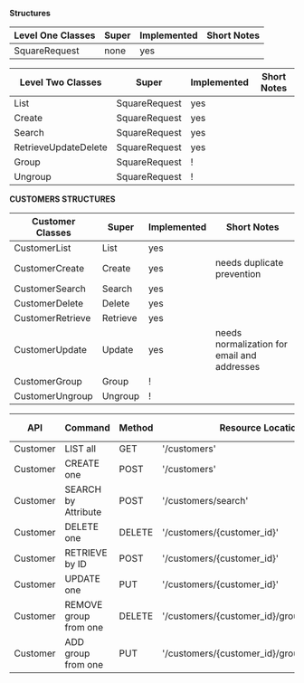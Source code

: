 **Structures**

| Level One Classes | Super | Implemented | Short Notes |
| ----------------- | ----- | ----------- | ----------- |
| SquareRequest     | none  | yes         |

| Level Two Classes    | Super         | Implemented | Short Notes |
| -------------------- | ------------- | ----------- | ----------- |
| List                 | SquareRequest | yes         |
| Create               | SquareRequest | yes         |
| Search               | SquareRequest | yes         |
| RetrieveUpdateDelete | SquareRequest | yes         |
| Group                | SquareRequest | !           |
| Ungroup              | SquareRequest | !           |

**CUSTOMERS STRUCTURES**

| Customer Classes | Super    | Implemented | Short Notes                                 |
| ---------------- | -------- | ----------- | ------------------------------------------- |
| CustomerList     | List     | yes         |
| CustomerCreate   | Create   | yes         | needs duplicate prevention                  |
| CustomerSearch   | Search   | yes         |
| CustomerDelete   | Delete   | yes         |
| CustomerRetrieve | Retrieve | yes         |
| CustomerUpdate   | Update   | yes         | needs normalization for email and addresses |
| CustomerGroup    | Group    | !           |
| CustomerUngroup  | Ungroup  | !           |

| API      | Command               | Method | Resource Location                            | Class            | Square Docs                                                                                              | Additional Information                                                                                                  |
| -------- | --------------------- | ------ | -------------------------------------------- | ---------------- | -------------------------------------------------------------------------------------------------------- | ----------------------------------------------------------------------------------------------------------------------- |
| Customer | LIST all              | GET    | '/customers'                                 | CustomerList     | [LIST](https://developer.squareup.com/reference/square/customers-api/list-customers)                     |
| Customer | CREATE one            | POST   | '/customers'                                 | CustomerCreate   | [CREATE](https://developer.squareup.com/reference/square/customers-api/create-customer)                  |
| Customer | SEARCH by Attribute   | POST   | '/customers/search'                          | CustomerSearch   | [SEARCH](https://developer.squareup.com/reference/square/customers-api/search-customers)                 |
| Customer | DELETE one            | DELETE | '/customers/{customer_id}'                   | CustomerDelete   | [DELETE](https://developer.squareup.com/reference/square/customers-api/delete-customer)                  |
| Customer | RETRIEVE by ID        | POST   | '/customers/{customer_id}'                   | CustomerRetrieve | [RETRIEVE](https://developer.squareup.com/reference/square/customers-api/retrieve-customer)              |
| Customer | UPDATE one            | PUT    | '/customers/{customer_id}'                   | CustomerUpdate   | [UPDATE](https://developer.squareup.com/reference/square/customers-api/update-customer)                  | [Version Control](https://developer.squareup.com/docs/customers-api/use-the-api/keep-records#update-a-customer-profile) |
| Customer | REMOVE group from one | DELETE | '/customers/{customer_id}/groups/{group_id}' | !                | [Remove GROUP](https://developer.squareup.com/reference/square/customers-api/remove-group-from-customer) |
| Customer | ADD group from one    | PUT    | '/customers/{customer_id}/groups/{group_id}' | !                | [Add GROUP](https://developer.squareup.com/reference/square/customers-api/add-group-to-customer)         |
